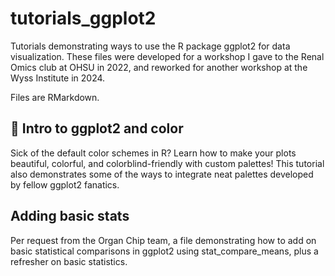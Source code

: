 # tutorials_ggplot2
Tutorials demonstrating ways to use the R package ggplot2 for data visualization. These files were developed for a workshop I gave to the Renal Omics club at OHSU in 2022, and reworked for another workshop at the Wyss Institute in 2024.

Files are RMarkdown.

## 🎨 Intro to ggplot2 and color

Sick of the default color schemes in R? Learn how to make your plots beautiful, colorful, and colorblind-friendly with custom palettes!
This tutorial also demonstrates some of the ways to integrate neat palettes developed by fellow ggplot2 fanatics.

## Adding basic stats

Per request from the Organ Chip team, a file demonstrating how to add on basic statistical comparisons in ggplot2 using stat_compare_means, plus a refresher on basic statistics.
